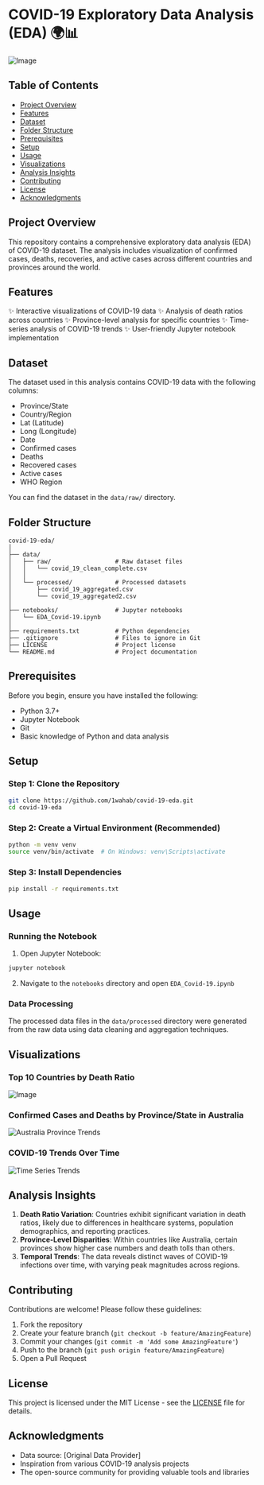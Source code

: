 # COVID-19 Exploratory Data Analysis (EDA) 🌍📊

![Image](https://github.com/user-attachments/assets/bd6ab0e5-fe14-4504-8488-d668635e9343)

## Table of Contents
- [Project Overview](#project-overview)
- [Features](#features)
- [Dataset](#dataset)
- [Folder Structure](#folder-structure)
- [Prerequisites](#prerequisites)
- [Setup](#setup)
- [Usage](#usage)
- [Visualizations](#visualizations)
- [Analysis Insights](#analysis-insights)
- [Contributing](#contributing)
- [License](#license)
- [Acknowledgments](#acknowledgments)

## Project Overview
This repository contains a comprehensive exploratory data analysis (EDA) of COVID-19 dataset. The analysis includes visualization of confirmed cases, deaths, recoveries, and active cases across different countries and provinces around the world.

## Features
✨ Interactive visualizations of COVID-19 data
✨ Analysis of death ratios across countries
✨ Province-level analysis for specific countries
✨ Time-series analysis of COVID-19 trends
✨ User-friendly Jupyter notebook implementation

## Dataset
The dataset used in this analysis contains COVID-19 data with the following columns:
- Province/State
- Country/Region
- Lat (Latitude)
- Long (Longitude)
- Date
- Confirmed cases
- Deaths
- Recovered cases
- Active cases
- WHO Region

You can find the dataset in the `data/raw/` directory.

## Folder Structure
```
covid-19-eda/
│
├── data/
│   ├── raw/                  # Raw dataset files
│   │   └── covid_19_clean_complete.csv
│   │
│   └── processed/            # Processed datasets
│       ├── covid_19_aggregated.csv
│       └── covid_19_aggregated2.csv
│   
├── notebooks/                # Jupyter notebooks
│   └── EDA_Covid-19.ipynb
│
├── requirements.txt          # Python dependencies
├── .gitignore                # Files to ignore in Git
├── LICENSE                   # Project license
└── README.md                 # Project documentation
```

## Prerequisites
Before you begin, ensure you have installed the following:
- Python 3.7+
- Jupyter Notebook
- Git
- Basic knowledge of Python and data analysis

## Setup
### Step 1: Clone the Repository
```bash
git clone https://github.com/1wahab/covid-19-eda.git
cd covid-19-eda
```

### Step 2: Create a Virtual Environment (Recommended)
```bash
python -m venv venv
source venv/bin/activate  # On Windows: venv\Scripts\activate
```

### Step 3: Install Dependencies
```bash
pip install -r requirements.txt
```

## Usage
### Running the Notebook
1. Open Jupyter Notebook:
```bash
jupyter notebook
```

2. Navigate to the `notebooks` directory and open `EDA_Covid-19.ipynb`

### Data Processing
The processed data files in the `data/processed` directory were generated from the raw data using data cleaning and aggregation techniques.

## Visualizations
### Top 10 Countries by Death Ratio
![Image](https://github.com/user-attachments/assets/65a68b29-4a5a-490b-b6d5-d5e80d738050)

### Confirmed Cases and Deaths by Province/State in Australia
![Australia Province Trends](assets/australia_province_trends.png)

### COVID-19 Trends Over Time
![Time Series Trends](assets/time_series_trends.png)

## Analysis Insights
1. **Death Ratio Variation**: Countries exhibit significant variation in death ratios, likely due to differences in healthcare systems, population demographics, and reporting practices.
2. **Province-Level Disparities**: Within countries like Australia, certain provinces show higher case numbers and death tolls than others.
3. **Temporal Trends**: The data reveals distinct waves of COVID-19 infections over time, with varying peak magnitudes across regions.

## Contributing
Contributions are welcome! Please follow these guidelines:
1. Fork the repository
2. Create your feature branch (`git checkout -b feature/AmazingFeature`)
3. Commit your changes (`git commit -m 'Add some AmazingFeature'`)
4. Push to the branch (`git push origin feature/AmazingFeature`)
5. Open a Pull Request

## License
This project is licensed under the MIT License - see the [LICENSE](LICENSE) file for details.

## Acknowledgments
- Data source: [Original Data Provider]
- Inspiration from various COVID-19 analysis projects
- The open-source community for providing valuable tools and libraries
